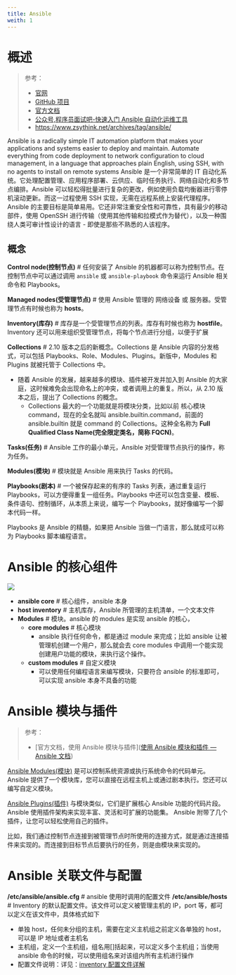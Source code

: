 ```yaml
---
title: Ansible
weith: 1
---
```


# 概述

> 参考：
> - [官网](https://www.ansible.com/)
> - [GitHub 项目](https://github.com/ansible/ansible)
> - [官方文档](https://docs.ansible.com/ansible/latest/index.html)
> - [公众号,程序员面试吧-快速入门 Ansible 自动化运维工具](https://mp.weixin.qq.com/s/qu0vPgyNBbRlTtf1pMtq7Q)
> - <https://www.zsythink.net/archives/tag/ansible/>

Ansible is a radically simple IT automation platform that makes your applications and systems easier to deploy and maintain. Automate everything from code deployment to network configuration to cloud management, in a language that approaches plain English, using SSH, with no agents to install on remote systems
Ansible 是一个非常简单的 IT 自动化系统。它处理配置管理、应用程序部署、云供应、临时任务执行、网络自动化和多节点编排。Ansible 可以轻松得批量进行复杂的更改，例如使用负载均衡器进行零停机滚动更新。而这一过程使用 SSH 实现，无需在远程系统上安装代理程序。
Ansible 的主要目标是简单易用。它还非常注重安全性和可靠性，具有最少的移动部件，使用 OpenSSH 进行传输（使用其他传输和拉模式作为替代），以及一种围绕人类可审计性设计的语言 - 即使是那些不熟悉的人该程序。

## 概念

**Control node(控制节点)** # 任何安装了 Ansible 的机器都可以称为控制节点。在控制节点中可以通过调用 `ansible` 或 `ansible-playbook` 命令来运行 Ansible 相关命令和 Playbooks。

**Managed nodes(受管理节点)** # 使用 Ansible 管理的 网络设备 或 服务器。受管理节点有时候也称为 **hosts**。

**Inventory(库存)** # 库存是一个受管理节点的列表。库存有时候也称为 **hostfile**。Inventory 还可以用来组织受管理节点，将每个节点进行分组，以便于扩展

**Collections** # 2.10 版本之后的新概念。Collections 是 Ansible 内容的分发格式，可以包括 Playbooks、Role、Modules、Plugins。新版中，Modules 和 Plugins 就被托管于 Collections 中。

- 随着 Ansible 的发展，越来越多的模块、插件被开发并加入到 Ansible 的大家庭，这时候难免会出现命名上的冲突，或者调用上的重复。所以，从 2.10 版本之后，提出了 Collections 的概念。
  - Collections 最大的一个功能就是将模块分类，比如以前 核心模块 command，现在的全名就叫 ansible.builtin.command，前面的 ansible.builtin 就是 command 的 Collections。这种全名称为 **Full Qualified Class Name(完全限定类名，简称 FQCN)**。

**Tasks(任务)** # Ansible 工作的最小单元，Ansible 对受管理节点执行的操作，称为任务。

**Modules(模块)** # 模块就是 Ansible 用来执行 Tasks 的代码。

**Playbooks(剧本)** # 一个被保存起来的有序的 Tasks 列表，通过重复运行 Playbooks，可以方便得重复一组任务。Playbooks 中还可以包含变量、模板、条件语句、控制循环，从本质上来说，编写一个 Playbooks，就好像编写一个脚本代码一样。

Playbooks 是 Ansible 的精髓，如果把 Ansible 当做一门语言，那么就成可以称为 Playbooks 脚本编程语言。

# Ansible 的核心组件

![](https://notes-learning.oss-cn-beijing.aliyuncs.com/ot4g6f/1616125280904-828340be-8634-4a3f-a97b-d4600818bd6e.jpeg)

- **ansible core** # 核心组件，ansible 本身
- **host inventory** # 主机库存，Ansible 所管理的主机清单，一个文本文件
- **Modules** # 模块。ansible 的 modules 是实现 ansible 的核心，
  - **core modules** # 核心模块
    - ansible 执行任何命令，都是通过 module 来完成；比如 ansible 让被管理机创建一个用户，那么就会去 core modules 中调用一个能实现创建用户功能的模块，来执行这个操作。
  - **custom modules** # 自定义模块
    - 可以使用任何编程语言来编写模块，只要符合 ansible 的标准即可，可以实现 ansible 本身不具备的功能

# Ansible 模块与插件

> 参考：
> - [官方文档，使用 Ansible 模块与插件]([使用 Ansible 模块和插件 — Ansible 文档](https://docs.ansible.com/ansible/latest/module_plugin_guide/index.html))

[Ansible Modules(模块)](/docs/IT学习笔记/9.运维/Ansible/Modules/Modules.md) 是可以控制系统资源或执行系统命令的代码单元。 Ansible 提供了一个模块库，您可以直接在远程主机上或通过剧本执行。您还可以编写自定义模块。

[Ansible Plugins(插件)](/docs/IT学习笔记/9.运维/Ansible/Plugins/Plugins.md) 与模块类似，它们是扩展核心 Ansible 功能的代码片段。 Ansible 使用插件架构来实现丰富、灵活和可扩展的功能集。 Ansible 附带了几个插件，让您可以轻松使用自己的插件。

比如，我们通过控制节点连接到被管理节点时所使用的连接方式，就是通过连接插件来实现的。而连接到目标节点后要执行的任务，则是由模块来实现的。

# Ansible 关联文件与配置

**/etc/ansible/ansible.cfg** # ansible 使用时调用的配置文件
**/etc/ansible/hosts** # Inventory 的默认配置文件。该文件可以定义被管理主机的 IP，port 等，都可以定义在该文件中，具体格式如下

- 单独 host，任何未分组的主机，需要在定义主机组之前定义各单独的 host，可以是 IP 地址或者主机名
- 主机组，定义一个主机组，组名用\[]括起来，可以定义多个主机组；当使用 ansible 命令的时候，可以使用组名来对该组内所有主机进行操作
- 配置文件说明：详见：[inventory 配置文件详解](/docs/IT学习笔记/9.运维/Ansible/Inventory%20配置文件详解.md)
